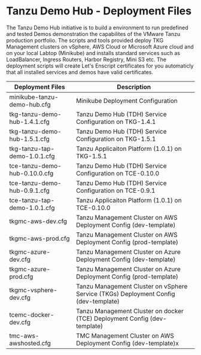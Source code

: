 # Tanzu Demo Hub - Deployment Files

The Tanzu Demo Hub initiative is to build a environment to run predefined and tested Demos demonstration the capabilites of the VMware Tanzu production portfolio. The scripts and tools provided deploy TKG Management clusters on vSphere, AWS Cloud or Microsoft Azure cloud and on your local Labtop (Minikube) and installs standard services such as LoadBalancer, Ingress Routers, Harbor Registry, Mini S3 etc. The deployment scripts will create Let's Enscript certificates for you automaticly that all installed services and demos have valid certificates.

| Deployment Files | Description |
| --- | --- |
minikube-tanzu-demo-hub.cfg | Minikube Deployment Configuration |
tkg-tanzu-demo-hub-1.4.1.cfg | Tanzu Demo Hub (TDH) Service Configuration on TKG-1.4.1 |
tkg-tanzu-demo-hub-1.5.1.cfg | Tanzu Demo Hub (TDH) Service Configuration on TKG-1.5.1 |
tkg-tanzu-tap-demo-1.0.1.cfg | Tanzu Applicaiton Platform (1.0.1) on TKG-1.5.1 |
tce-tanzu-demo-hub-0.10.0.cfg | Tanzu Demo Hub (TDH) Service Configuration on TCE-0.10.0 |
tce-tanzu-demo-hub-0.9.1.cfg | Tanzu Demo Hub (TDH) Service Configuration on TCE-0.9.1 |
tce-tanzu-tap-demo-1.0.1.cfg | Tanzu Applicaiton Platform (1.0.1) on TCE-0.10.0 |
tkgmc-aws-dev.cfg | Tanzu Management Cluster on AWS Deployment Config (dev-template) |
tkgmc-aws-prod.cfg | Tanzu Management Cluster on AWS Deployment Config (prod-template) |
tkgmc-azure-dev.cfg | Tanzu Management Cluster on Azure Deployment Config (dev-template) |
tkgmc-azure-prod.cfg | Tanzu Management Cluster on Azure Deployment Config (prod-template) |
tkgmc-vsphere-dev.cfg | Tanzu Management Cluster on vSphere Service (TKGs) Deployment Config (dev-template) |
tcemc-docker-dev.cfg | Tanzu Management Cluster on docker (TCE) Deployment Config (dev-template) |
tmc-aws-awshosted.cfg | TMC Management Cluster on AWS Deployment Config (dev-template)x |

